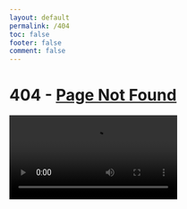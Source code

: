 ```yaml
---
layout: default
permalink: /404
toc: false
footer: false
comment: false
---
```


# 404 - [Page Not Found](/src/assets/img/tumblr.jpg)

![img-smpl]({{site.url}}{{site.baseurl}}/src/assets/img/1.mp4)

